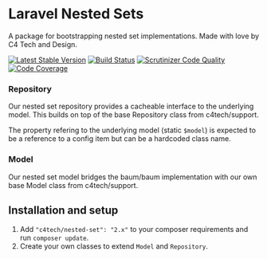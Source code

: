 # Laravel Nested Sets

A package for bootstrapping nested set implementations. Made with love
by C4 Tech and Design.

[![Latest Stable Version](https://poser.pugx.org/c4tech/nested-set/v/stable)](https://packagist.org/packages/c4tech/nested-set)
[![Build Status](https://travis-ci.org/C4Tech/laravel-nested-sets.svg?branch=master)](https://travis-ci.org/C4Tech/laravel-nested-sets)
[![Scrutinizer Code Quality](https://scrutinizer-ci.com/g/C4Tech/laravel-nested-sets/badges/quality-score.png?b=master)](https://scrutinizer-ci.com/g/C4Tech/laravel-nested-sets/?branch=master)
[![Code Coverage](https://scrutinizer-ci.com/g/C4Tech/laravel-nested-sets/badges/coverage.png?b=master)](https://scrutinizer-ci.com/g/C4Tech/laravel-nested-sets/?branch=master)

### Repository

Our nested set repository provides a cacheable interface to the
underlying model. This builds on top of the base Repository class from
c4tech/support.

The property refering to the underlying model (static `$model`) is expected
to be a reference to a config item but can be a hardcoded class name.

### Model

Our nested set model bridges the baum/baum implementation with our own
base Model class from c4tech/support.


## Installation and setup

1. Add `"c4tech/nested-set": "2.x"` to your composer requirements and run `composer update`.
2. Create your own classes to extend `Model` and `Repository`.
